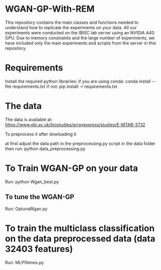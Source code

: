 # WGAN-GP-With-REM
This repository contains the main classes and functions needed to understand how to replicate the experiments on your data.
All our experiments were conducted on the IBISC lab server using an NVIDIA A40 GPU. Due to memory constraints and the large number of experiments, we have included only the main experiments and scripts from the server in this repository.

# Requirements
Install the required python librairies:
if you are using conda: conda install --file requirements.txt
if not: pip install -r requirements.txt

# The data
The data is available at:
https://www.ebi.ac.uk/biostudies/arrayexpress/studies/E-MTAB-3732

To preprocess it after dowloading it

at first adjust the data path in the preprocessing.py script in the data folder then run: python data_preprocessing.py 

# To Train WGAN-GP on your data
Run: python Wgan_best.py
## To tune the WGAN-GP 
Run: OptunaWgan.py

# To train the multiclass classification on the data preprocessed data (data 32403 features)
Run: MLP5times.py

